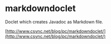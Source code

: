 # markdowndoclet
Doclet which creates Javadoc as Markdown file.

[http://www.csync.net/blog/pc/markdowndoclet/](http://www.csync.net/blog/pc/markdowndoclet/)

